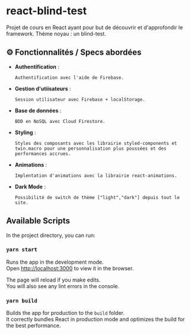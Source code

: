 # react-blind-test

Projet de cours en React ayant pour but de découvrir et d'approfondir le framework. Thème noyau : un blind-test.

## ⚙️ Fonctionnalités / Specs abordées

- **Authentification** :

  ```
  Authentification avec l'aide de Firebase.
  ```

- **Gestion d'utiisateurs** :

  ```
  Session utilisateur avec Firebase + localStorage.
  ```

- **Base de données** :

  ```
  BDD en NoSQL avec Cloud Firestore.
  ```

- **Styling** :

  ```
  Styles des composants avec les librairie styled-components et twin.macro pour une personnalisation plus poussées et des performances accrues.
  ```

- **Animations** :

  ```
  Implentation d'animations avec la librairie react-animations.
  ```

- **Dark Mode** :
  ```
  Possibilité de switch de thème ["light","dark"] depuis tout le site.
  ```

## Available Scripts

In the project directory, you can run:

### `yarn start`

Runs the app in the development mode.\
Open [http://localhost:3000](http://localhost:3000) to view it in the browser.

The page will reload if you make edits.\
You will also see any lint errors in the console.

### `yarn build`

Builds the app for production to the `build` folder.\
It correctly bundles React in production mode and optimizes the build for the best performance.
